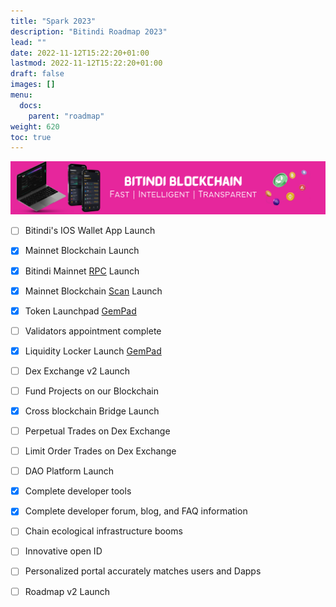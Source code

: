 ```yaml
---
title: "Spark 2023"
description: "Bitindi Roadmap 2023"
lead: ""
date: 2022-11-12T15:22:20+01:00
lastmod: 2022-11-12T15:22:20+01:00
draft: false
images: []
menu:
  docs:
    parent: "roadmap"
weight: 620
toc: true
---
```



![Bitindi!](https://raw.githubusercontent.com/bitindi/bitindi/main/assets/images/linkd.png "Bitindi Chain")

- [ ] Bitindi's IOS Wallet App Launch
- [x] Mainnet Blockchain Launch
- [x] Bitindi Mainnet [RPC](https://docs.bitindi.org/docs/developers/networks/) Launch
- [x] Mainnet Blockchain [Scan](https://bitindiscan.com/) Launch
- [x] Token Launchpad [GemPad](https://gempad.app/)
- [ ] Validators appointment complete
- [x] Liquidity Locker Launch [GemPad](https://gempad.app/)
- [ ] Dex Exchange v2 Launch
- [ ] Fund Projects on our Blockchain
- [x] Cross blockchain Bridge Launch
- [ ] Perpetual Trades on Dex Exchange
- [ ] Limit Order Trades on Dex Exchange
- [ ] DAO Platform Launch
- [x] Complete developer tools
- [x] Complete developer forum, blog, and FAQ information
- [ ] Chain ecological infrastructure booms
- [ ] Innovative open ID
- [ ] Personalized portal accurately matches users and Dapps
- [ ] Roadmap v2 Launch



